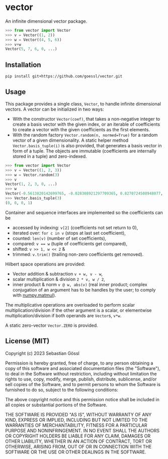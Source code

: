 # vector

An infinite dimensional vector package.
```python
>>> from vector import Vector
>>> v = Vector((1, 2))
>>> w = Vector((4, 5, 6))
>>> v+w
Vector(5, 7, 6, 0, ...)
```

## Installation

```console
pip install git+https://github.com/goessl/vector.git
```

## Usage

This package provides a single class, `Vector`, to handle infinite dimensional vectors.
A vector can be initialized in two ways:
 - With the constructor `Vector(coef)`, that takes a non-negative integer to create a basis vector with the given index, or an iterable of coefficients to create a vector with the given coefficients as the first elements.
 - With the random factory `Vector.random(n, normed=True)` for a random vector of a given dimensionality.
A static helper method `Vector.basis_tuple(i)` is also provided, that generates a basis vector in form of a tuple.
The objects are immutable (coefficients are internally stored in a tuple) and zero-indexed.
```python
>>> from vector import Vector
>>> v = Vector((1, 2, 3))
>>> w = Vector.random(3)
>>> v
Vector(1, 2, 3, 0, ...)
>>> w
Vector(-0.5613820142699765, -0.028308921297709365, 0.8270724508948077, 0, ...)
>>> Vector.basis_tuple(3)
(0, 0, 0, 1)
```

Container and sequence interfaces are implemented so the coefficients can be
- accessed by indexing: `v[2]` (coefficients not set return to 0),
- iterated over: `for c in v` (stops at last set coefficient),
- counted: `len(v)` (number of set coefficients),
- compared: `v == w` (tuple of coefficients get compared),
- shifted: `v >> 1, w << 2` &
- trimmed: `v.trim()` (trailing non-zero coefficients get removed).

Hilbert space operations are provided:
- Vector addition & subtraction `v + w, v - w`,
- scalar multiplication & division `2 * v, w / 2`,
- inner product & norm `v @ w, abs(v)` (real inner product; complex conjugation of an argument has to be handles by the user; to comply with [numpy.matmul](https://numpy.org/doc/stable/reference/generated/numpy.matmul.html)).

The multiplicative operations are overloaded to perform scalar multiplication/division if the other argument is a scalar, or elementwise multiplication/division if both operands are `Vector`s, `v*w`.

A static zero-vector `Vector.ZERO` is provided.

## License (MIT)

Copyright (c) 2023 Sebastian Gössl

Permission is hereby granted, free of charge, to any person obtaining a copy
of this software and associated documentation files (the "Software"), to deal
in the Software without restriction, including without limitation the rights
to use, copy, modify, merge, publish, distribute, sublicense, and/or sell
copies of the Software, and to permit persons to whom the Software is
furnished to do so, subject to the following conditions:

The above copyright notice and this permission notice shall be included in all
copies or substantial portions of the Software.

THE SOFTWARE IS PROVIDED "AS IS", WITHOUT WARRANTY OF ANY KIND, EXPRESS OR
IMPLIED, INCLUDING BUT NOT LIMITED TO THE WARRANTIES OF MERCHANTABILITY,
FITNESS FOR A PARTICULAR PURPOSE AND NONINFRINGEMENT. IN NO EVENT SHALL THE
AUTHORS OR COPYRIGHT HOLDERS BE LIABLE FOR ANY CLAIM, DAMAGES OR OTHER
LIABILITY, WHETHER IN AN ACTION OF CONTRACT, TORT OR OTHERWISE, ARISING FROM,
OUT OF OR IN CONNECTION WITH THE SOFTWARE OR THE USE OR OTHER DEALINGS IN THE
SOFTWARE.
